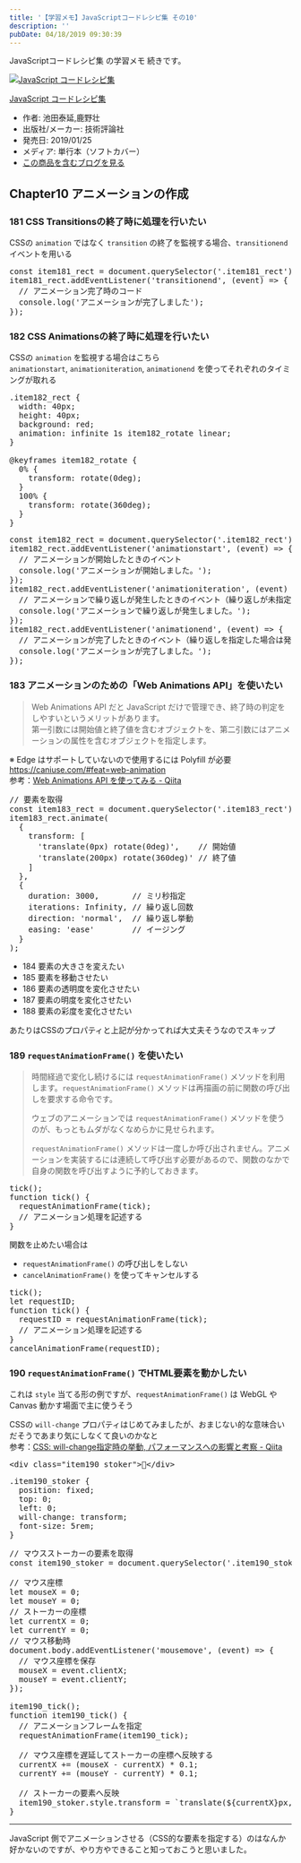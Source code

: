 ```yaml
---
title: '【学習メモ】JavaScriptコードレシピ集 その10'
description: ''
pubDate: 04/18/2019 09:30:39
---
```


<p>JavaScriptコードレシピ集 の学習メモ 続きです。</p>

<p><div class="hatena-asin-detail"><a href="http://www.amazon.co.jp/exec/obidos/ASIN/4297103680/hatena-blog-22/"><img src="https://cdn-ak.f.st-hatena.com/images/fotolife/j/jotaki/20190726/20190726111820.jpg" class="hatena-asin-detail-image" alt="JavaScript コードレシピ集" title="JavaScript コードレシピ集"></a><div class="hatena-asin-detail-info"><p class="hatena-asin-detail-title"><a href="http://www.amazon.co.jp/exec/obidos/ASIN/4297103680/hatena-blog-22/">JavaScript コードレシピ集</a></p><ul><li><span class="hatena-asin-detail-label">作者:</span> 池田泰延,鹿野壮</li><li><span class="hatena-asin-detail-label">出版社/メーカー:</span> 技術評論社</li><li><span class="hatena-asin-detail-label">発売日:</span> 2019/01/25</li><li><span class="hatena-asin-detail-label">メディア:</span> 単行本（ソフトカバー）</li><li><a href="http://d.hatena.ne.jp/asin/4297103680/hatena-blog-22" target="_blank">この商品を含むブログを見る</a></li></ul></div><div class="hatena-asin-detail-foot"></div></div></p>

<h2>Chapter10 アニメーションの作成</h2>

<h3>181 CSS Transitionsの終了時に処理を行いたい</h3>

<p>CSSの <code>animation</code> ではなく <code>transition</code> の終了を監視する場合、<code>transitionend</code> イベントを用いる</p>

<pre class="code lang-javascript" data-lang="javascript" data-unlink><span class="synStatement">const</span> item181_rect = <span class="synStatement">document</span>.querySelector(<span class="synConstant">'.item181_rect'</span>);
item181_rect.addEventListener(<span class="synConstant">'transitionend'</span>, (<span class="synStatement">event</span>) =&gt; <span class="synIdentifier">{</span>
  <span class="synComment">// アニメーション完了時のコード</span>
  console.log(<span class="synConstant">'アニメーションが完了しました'</span>);
<span class="synIdentifier">}</span>);
</pre>

<h3>182 CSS Animationsの終了時に処理を行いたい</h3>

<p>CSSの <code>animation</code> を監視する場合はこちら<br/>
<code>animationstart</code>, <code>animationiteration</code>, <code>animationend</code> を使ってそれぞれのタイミングが取れる</p>

<pre class="code lang-css" data-lang="css" data-unlink><span class="synIdentifier">.item182_rect</span> <span class="synIdentifier">{</span>
  <span class="synType">width</span>: <span class="synConstant">40px</span>;
  <span class="synType">height</span>: <span class="synConstant">40px</span>;
  <span class="synType">background</span>: <span class="synConstant">red</span>;
  <span class="synType">animation</span>: infinite <span class="synConstant">1s</span> item<span class="synConstant">182</span>_rotate <span class="synConstant">linear</span>;
<span class="synIdentifier">}</span>

<span class="synComment">@keyframes</span> item182_rotate <span class="synIdentifier">{</span>
  <span class="synConstant">0%</span> <span class="synIdentifier">{</span>
    <span class="synType">transform</span>: <span class="synIdentifier">rotate(</span><span class="synConstant">0deg</span><span class="synIdentifier">)</span>;
  <span class="synIdentifier">}</span>
  <span class="synConstant">100%</span> <span class="synIdentifier">{</span>
    <span class="synType">transform</span>: <span class="synIdentifier">rotate(</span><span class="synConstant">360deg</span><span class="synIdentifier">)</span>;
  <span class="synIdentifier">}</span>
<span class="synIdentifier">}</span>
</pre>

<pre class="code lang-javascript" data-lang="javascript" data-unlink><span class="synStatement">const</span> item182_rect = <span class="synStatement">document</span>.querySelector(<span class="synConstant">'.item182_rect'</span>);
item182_rect.addEventListener(<span class="synConstant">'animationstart'</span>, (<span class="synStatement">event</span>) =&gt; <span class="synIdentifier">{</span>
  <span class="synComment">// アニメーションが開始したときのイベント</span>
  console.log(<span class="synConstant">'アニメーションが開始しました。'</span>);
<span class="synIdentifier">}</span>);
item182_rect.addEventListener(<span class="synConstant">'animationiteration'</span>, (<span class="synStatement">event</span>) =&gt; <span class="synIdentifier">{</span>
  <span class="synComment">// アニメーションで繰り返しが発生したときのイベント（繰り返しが未指定の場合は発生しない）</span>
  console.log(<span class="synConstant">'アニメーションで繰り返しが発生しました。'</span>);
<span class="synIdentifier">}</span>);
item182_rect.addEventListener(<span class="synConstant">'animationend'</span>, (<span class="synStatement">event</span>) =&gt; <span class="synIdentifier">{</span>
  <span class="synComment">// アニメーションが完了したときのイベント（繰り返しを指定した場合は発生しない）</span>
  console.log(<span class="synConstant">'アニメーションが完了しました。'</span>);
<span class="synIdentifier">}</span>);
</pre>

<h3>183 アニメーションのための「Web Animations API」を使いたい</h3>

<blockquote><p>Web Animations API だと JavaScript だけで管理でき、終了時の判定をしやすいというメリットがあります。<br/>
第一引数には開始値と終了値を含むオブジェクトを、第二引数にはアニメーションの属性を含むオブジェクトを指定します。</p></blockquote>

<p>※ Edge はサポートしていないので使用するには Polyfill が必要 <a href="https://caniuse.com/#feat=web-animation">https://caniuse.com/#feat=web-animation</a><br/>
参考：<a href="https://qiita.com/mizchi/items/4def48e2467ae2b04da3">Web Animations API を使ってみる - Qiita</a></p>

<pre class="code lang-javascript" data-lang="javascript" data-unlink><span class="synComment">// 要素を取得</span>
<span class="synStatement">const</span> item183_rect = <span class="synStatement">document</span>.querySelector(<span class="synConstant">'.item183_rect'</span>);
item183_rect.animate(
  <span class="synIdentifier">{</span>
    transform: <span class="synIdentifier">[</span>
      <span class="synConstant">'translate(0px) rotate(0deg)'</span>,    <span class="synComment">// 開始値</span>
      <span class="synConstant">'translate(200px) rotate(360deg)'</span> <span class="synComment">// 終了値</span>
    <span class="synIdentifier">]</span>
  <span class="synIdentifier">}</span>,
  <span class="synIdentifier">{</span>
    duration: 3000,       <span class="synComment">// ミリ秒指定</span>
    iterations: Infinity, <span class="synComment">// 繰り返し回数</span>
    direction: <span class="synConstant">'normal'</span>,  <span class="synComment">// 繰り返し挙動</span>
    easing: <span class="synConstant">'ease'</span>        <span class="synComment">// イージング</span>
  <span class="synIdentifier">}</span>
);
</pre>

<ul>
<li>184 要素の大きさを変えたい</li>
<li>185 要素を移動させたい</li>
<li>186 要素の透明度を変化させたい</li>
<li>187 要素の明度を変化させたい</li>
<li>188 要素の彩度を変化させたい</li>
</ul>

<p>あたりはCSSのプロパティと上記が分かってれば大丈夫そうなのでスキップ</p>

<h3>189 <code>requestAnimationFrame()</code> を使いたい</h3>

<blockquote><p>時間経過で変化し続けるには <code>requestAnimationFrame()</code> メソッドを利用します。<code>requestAnimationFrame()</code> メソッドは再描画の前に関数の呼び出しを要求する命令です。</p>

<p>ウェブのアニメーションでは <code>requestAnimationFrame()</code> メソッドを使うのが、もっともムダがなくなめらかに見せられます。</p>

<p><code>requestAnimationFrame()</code> メソッドは一度しか呼び出されません。アニメーションを実装するには連続して呼び出す必要があるので、関数のなかで自身の関数を呼び出すように予約しておきます。</p></blockquote>

<pre class="code lang-javascript" data-lang="javascript" data-unlink>tick();
<span class="synIdentifier">function</span> tick() <span class="synIdentifier">{</span>
  requestAnimationFrame(tick);
  <span class="synComment">// アニメーション処理を記述する</span>
<span class="synIdentifier">}</span>
</pre>

<p>関数を止めたい場合は</p>

<ul>
<li><code>requestAnimationFrame()</code> の呼び出しをしない</li>
<li><code>cancelAnimationFrame()</code> を使ってキャンセルする</li>
</ul>

<pre class="code lang-javascript" data-lang="javascript" data-unlink>tick();
<span class="synIdentifier">let</span> requestID;
<span class="synIdentifier">function</span> tick() <span class="synIdentifier">{</span>
  requestID = requestAnimationFrame(tick);
  <span class="synComment">// アニメーション処理を記述する</span>
<span class="synIdentifier">}</span>
cancelAnimationFrame(requestID);
</pre>

<h3>190 <code>requestAnimationFrame()</code> でHTML要素を動かしたい</h3>

<p>これは <code>style</code> 当てる形の例ですが、<code>requestAnimationFrame()</code> は WebGL や Canvas 動かす場面で主に使うそう</p>

<p>CSSの <code>will-change</code> プロパティはじめてみましたが、おまじない的な意味合いだそうであまり気にしなくて良いのかなと<br/>
参考：<a href="https://qiita.com/damele0n/items/71352757d0e6fdf5b184">CSS: will-change指定時の挙動, パフォーマンスへの影響と考察 - Qiita</a></p>

<pre class="code lang-html" data-lang="html" data-unlink><span class="synIdentifier">&lt;</span><span class="synStatement">div</span><span class="synIdentifier"> </span><span class="synType">class</span><span class="synIdentifier">=</span><span class="synConstant">&quot;item190_stoker&quot;</span><span class="synIdentifier">&gt;</span>👻<span class="synIdentifier">&lt;/</span><span class="synStatement">div</span><span class="synIdentifier">&gt;</span>
</pre>

<pre class="code lang-css" data-lang="css" data-unlink><span class="synIdentifier">.item190_stoker</span> <span class="synIdentifier">{</span>
  <span class="synType">position</span>: <span class="synConstant">fixed</span>;
  <span class="synType">top</span>: <span class="synConstant">0</span>;
  <span class="synType">left</span>: <span class="synConstant">0</span>;
  will-change: transform;
  <span class="synType">font-size</span>: <span class="synConstant">5rem</span>;
<span class="synIdentifier">}</span>
</pre>

<pre class="code lang-javascript" data-lang="javascript" data-unlink><span class="synComment">// マウスストーカーの要素を取得</span>
<span class="synStatement">const</span> item190_stoker = <span class="synStatement">document</span>.querySelector(<span class="synConstant">'.item190_stoker'</span>);

<span class="synComment">// マウス座標</span>
<span class="synIdentifier">let</span> mouseX = 0;
<span class="synIdentifier">let</span> mouseY = 0;
<span class="synComment">// ストーカーの座標</span>
<span class="synIdentifier">let</span> currentX = 0;
<span class="synIdentifier">let</span> currentY = 0;
<span class="synComment">// マウス移動時</span>
<span class="synStatement">document</span>.body.addEventListener(<span class="synConstant">'mousemove'</span>, (<span class="synStatement">event</span>) =&gt; <span class="synIdentifier">{</span>
  <span class="synComment">// マウス座標を保存</span>
  mouseX = <span class="synStatement">event</span>.clientX;
  mouseY = <span class="synStatement">event</span>.clientY;
<span class="synIdentifier">}</span>);

item190_tick();
<span class="synIdentifier">function</span> item190_tick() <span class="synIdentifier">{</span>
  <span class="synComment">// アニメーションフレームを指定</span>
  requestAnimationFrame(item190_tick);

  <span class="synComment">// マウス座標を遅延してストーカーの座標へ反映する</span>
  currentX += (mouseX - currentX) * 0.1;
  currentY += (mouseY - currentY) * 0.1;

  <span class="synComment">// ストーカーの要素へ反映</span>
  item190_stoker.style.transform = `translate($<span class="synIdentifier">{</span>currentX<span class="synIdentifier">}</span>px, $<span class="synIdentifier">{</span>currentY<span class="synIdentifier">}</span>px)`;
<span class="synIdentifier">}</span>
</pre>

<hr />

<p>JavaScript 側でアニメーションさせる（CSS的な要素を指定する）のはなんか好かないのですが、やり方やできること知っておこうと思いました。</p>
